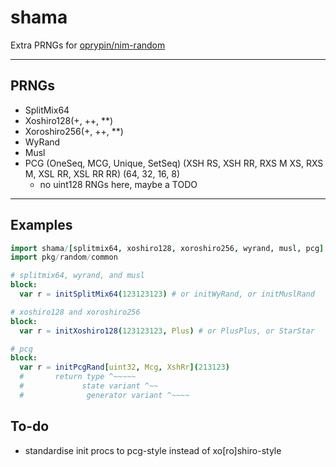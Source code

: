 # shama
Extra PRNGs for [oprypin/nim-random](https://github.com/oprypin/nim-random)

---

## PRNGs
- SplitMix64
- Xoshiro128(+, ++, **)
- Xoroshiro256(+, ++, **)
- WyRand
- Musl
- PCG (OneSeq, MCG, Unique, SetSeq) (XSH RS, XSH RR, RXS M XS, RXS M, XSL RR, XSL RR RR) (64, 32, 16, 8)
  - no uint128 RNGs here, maybe a TODO

---

## Examples
```nim
import shama/[splitmix64, xoshiro128, xoroshiro256, wyrand, musl, pcg]
import pkg/random/common

# splitmix64, wyrand, and musl
block:
  var r = initSplitMix64(123123123) # or initWyRand, or initMuslRand

# xoshiro128 and xoroshiro256
block:
  var r = initXoshiro128(123123123, Plus) # or PlusPlus, or StarStar

# pcg
block:
  var r = initPcgRand[uint32, Mcg, XshRr](213123)
  #       return type ^~~~~~
  #             state variant ^~~
  #              generator variant ^~~~~
```

## To-do
- standardise init procs to pcg-style instead of xo[ro]shiro-style

